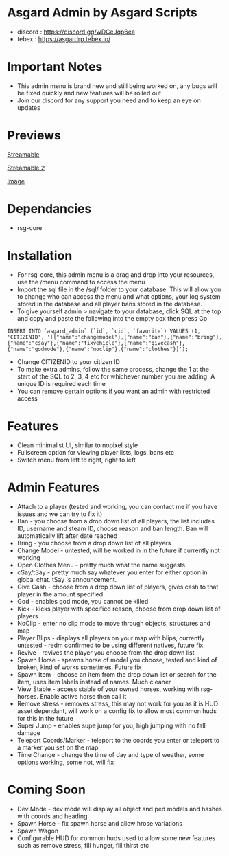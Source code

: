 # Asgard Admin by Asgard Scripts
- discord : https://discord.gg/wDCeJqp6ea
- tebex : https://asgardrp.tebex.io/

# Important Notes
- This admin menu is brand new and still being worked on, any bugs will be fixed quickly and new features will be rolled out
- Join our discord for any support you need and to keep an eye on updates

# Previews

[Streamable](https://streamable.com/9wdr9u)

[Streamable 2](https://streamable.com/zgnz0t)

[Image](https://i.imgur.com/tatBcyV.jpeg)

# Dependancies
- rsg-core

# Installation
- For rsg-core, this admin menu is a drag and drop into your resources, use the /menu command to access the menu
- Import the sql file in the /sql/ folder to your database. This will allow you to change who can access the menu and what options, your log system stored in the database and all player bans stored in the database.
- To give yourself admin > navigate to your database, click SQL at the top and copy and paste the following into the empty box then press Go

```INSERT INTO `asgard_admin` (`id`, `cid`, `favorite`) VALUES
	(1, 'CITIZENID', '[{"name":"changemodel"},{"name":"ban"},{"name":"bring"},{"name":"csay"},{"name":"fixvehicle"},{"name":"givecash"},{"name":"godmode"},{"name":"noclip"},{"name":"clothes"}]');```

- Change CITIZENID to your citizen ID
- To make extra admins, follow the same process, change the 1 at the start of the SQL to 2, 3, 4 etc for whichever number you are adding. A unique ID is required each time
- You can remove certain options if you want an admin with restricted access

# Features
 - Clean minimalist UI, similar to nopixel style
 - Fullscreen option for viewing player lists, logs, bans etc
 - Switch menu from left to right, right to left

 # Admin Features

 - Attach to a player (tested and working, you can contact me if you have issues and we can try to fix it)
 - Ban - you choose from a drop down list of all players, the list includes ID, username and steam ID, choose reason and ban length. Ban will automatically lift after date reached
 - Bring - you choose from a drop down list of all players
 - Change Model - untested, will be worked in in the future if currently not working
 - Open Clothes Menu - pretty much what the name suggests
 - cSay/tSay - pretty much say whatever you enter for either option in global chat. tSay is announcement.
 - Give Cash - choose from a drop down list of players, gives cash to that player in the amount specified
 - God - enables god mode, you cannot be killed
 - Kick - kicks player with specified reason, choose from drop down list of players
 - NoClip - enter no clip mode to move through objects, structures and map
 - Player Blips - displays all players on your map with blips, currently untested - redm confirmed to be using different natives, future fix
 - Revive - revives the player you choose from the drop down list
 - Spawn Horse - spawns horse of model you choose, tested and kind of broken, kind of works sometimes. Future fix
 - Spawn Item - choose an item from the drop down list or search for the item, uses item labels instead of names. Much cleaner
 - View Stable - access stable of your owned horses, working with rsg-horses. Enable active horse then call it
 - Remove stress - removes stress, this may not work for you as it is HUD asset dependant, will work on a config fix to allow most common huds for this in the future
 - Super Jump - enables supe jump for you, high jumping with no fall damage
 - Teleport Coords/Marker - teleport to the coords you enter or teleport to a marker you set on the map
 - Time Change - change the time of day and type of weather, some options working, some not, will fix

 # Coming Soon
 - Dev Mode - dev mode will display all object and ped models and hashes with coords and heading
 - Spawn Horse - fix spawn horse and allow hrose variations
 - Spawn Wagon
 - Configurable HUD for common huds used to allow some new features such as remove stress, fill hunger, fill thirst etc
